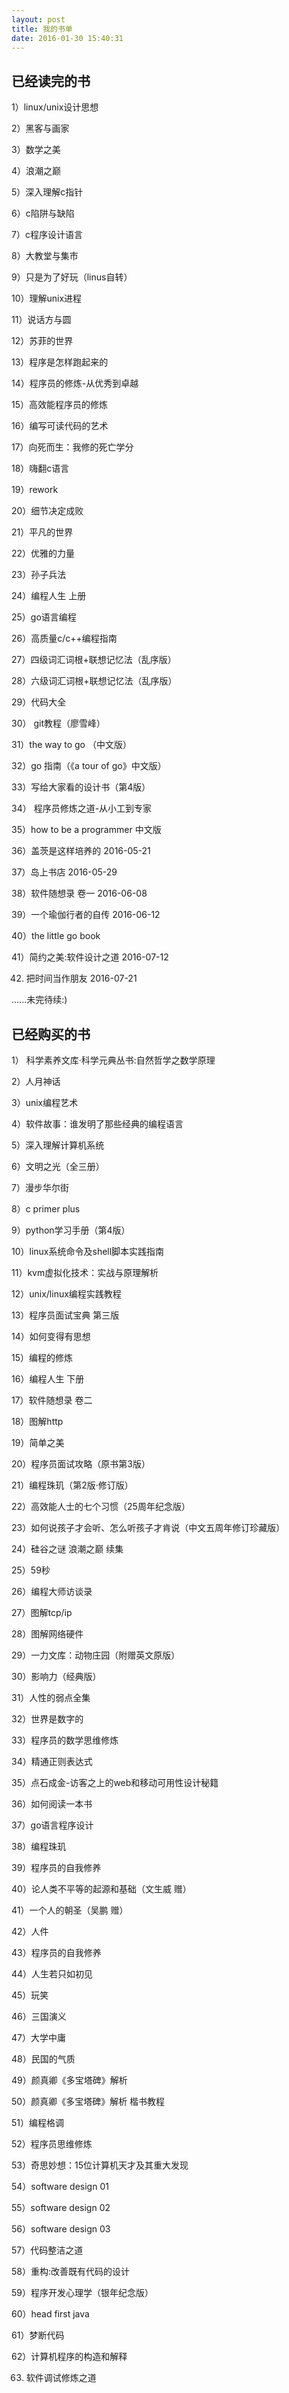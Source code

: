 ```yaml
---
layout: post
title: 我的书单
date: 2016-01-30 15:40:31
---
```


## 已经读完的书

1）linux/unix设计思想

2）黑客与画家

3）数学之美

4）浪潮之巅

5）深入理解c指针

6）c陷阱与缺陷

7）c程序设计语言

8）大教堂与集市

9）只是为了好玩（linus自转）

10）理解unix进程

11）说话方与圆

12）苏菲的世界

13）程序是怎样跑起来的

14）程序员的修炼-从优秀到卓越

15）高效能程序员的修炼

16）编写可读代码的艺术

17）向死而生：我修的死亡学分

18）嗨翻c语言

19）rework

20）细节决定成败

21）平凡的世界

22）优雅的力量

23）孙子兵法

24）编程人生 上册

25）go语言编程

26）高质量c/c++编程指南

27）四级词汇词根+联想记忆法（乱序版）

28）六级词汇词根+联想记忆法（乱序版）

29）代码大全

30） git教程（廖雪峰）

31）the way to go （中文版）

32）go 指南（《a tour of go》中文版）

33）写给大家看的设计书（第4版）

34） 程序员修炼之道-从小工到专家

35）how to be a programmer 中文版

36）盖茨是这样培养的 2016-05-21

37）岛上书店 2016-05-29

38）软件随想录 卷一 2016-06-08

39）一个瑜伽行者的自传  2016-06-12

40）the little go book

41）简约之美:软件设计之道 2016-07-12

42) 把时间当作朋友 2016-07-21

......未完待续:)

## 已经购买的书

1） 科学素养文库·科学元典丛书:自然哲学之数学原理

2）人月神话

3）unix编程艺术

4）软件故事：谁发明了那些经典的编程语言

5）深入理解计算机系统

6）文明之光（全三册）

7）漫步华尔街

8）c primer plus

9）python学习手册（第4版）

10）linux系统命令及shell脚本实践指南

11）kvm虚拟化技术：实战与原理解析

12）unix/linux编程实践教程

13）程序员面试宝典 第三版

14）如何变得有思想

15）编程的修炼

16）编程人生 下册

17）软件随想录 卷二

18）图解http

19）简单之美

20）程序员面试攻略（原书第3版）

21）编程珠玑（第2版·修订版）

22）高效能人士的七个习惯（25周年纪念版）

23）如何说孩子才会听、怎么听孩子才肯说（中文五周年修订珍藏版）

24）硅谷之谜 浪潮之巅 续集

25）59秒

26）编程大师访谈录

27）图解tcp/ip

28）图解网络硬件

29）一力文库：动物庄园（附赠英文原版）

30）影响力（经典版）

31）人性的弱点全集

32）世界是数字的

33）程序员的数学思维修炼

34）精通正则表达式

35）点石成金-访客之上的web和移动可用性设计秘籍

36）如何阅读一本书

37）go语言程序设计

38）编程珠玑

39）程序员的自我修养

40）论人类不平等的起源和基础（文生威 赠）

41）一个人的朝圣（吴鹏 赠）

42）人件

43）程序员的自我修养

44）人生若只如初见

45）玩笑

46）三国演义

47）大学中庸

48）民国的气质

49）颜真卿《多宝塔碑》解析

50）颜真卿《多宝塔碑》解析 楷书教程

51）编程格调

52）程序员思维修炼

53）奇思妙想：15位计算机天才及其重大发现

54）software design 01

55）software design 02

56）software design 03

57）代码整洁之道

58）重构:改善既有代码的设计

59）程序开发心理学（银年纪念版）

60）head first java

61）梦断代码

62）计算机程序的构造和解释

63) 软件调试修炼之道
